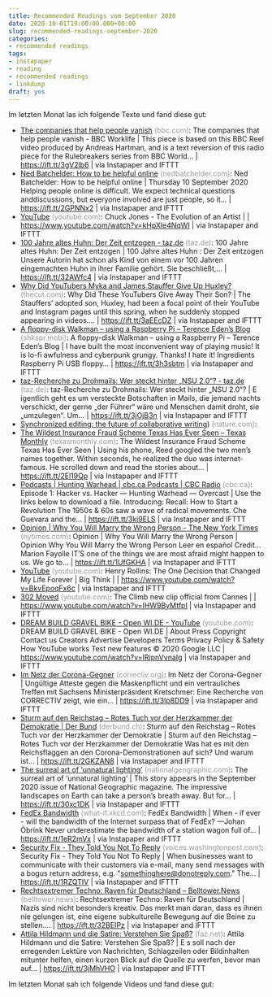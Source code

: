 ```yaml
---
title: Recommended Readings vom September 2020
date: 2020-10-01T19:00:00.000+00:00
slug: recommended-readings-september-2020
categories:
- recommended readings
tags:
- instapaper
- reading
- recommended readings
- linkdump
draft: yes
---
```


Im letzten Monat las ich folgende Texte und fand diese gut:

- [The companies that help people vanish](https://www.bbc.com/worklife/article/20200903-the-companies-that-help-people-vanish) <span style="color: #999999;">(bbc.com)</span>: The companies that help people vanish - BBC Worklife | This piece is based on this BBC Reel video produced by Andreas Hartman, and is a text reversion of this radio piece for the Rulebreakers series from BBC World… | https://ift.tt/3gV2lb6 | via Instapaper and IFTTT
- [Ned Batchelder: How to be helpful online](https://nedbatchelder.com//blog/202009/how_to_be_helpful_online.html) <span style="color: #999999;">(nedbatchelder.com)</span>: Ned Batchelder: How to be helpful online | Thursday 10 September 2020 Helping people online is difficult. We expect technical questions anddiscussions, but everyone involved are just people, so it… | https://ift.tt/2GPNNx2 | via Instapaper and IFTTT
- [YouTube](https://www.youtube.com/watch?v=kHpXle4NqWI) <span style="color: #999999;">(youtube.com)</span>: Chuck Jones - The Evolution of an Artist | | https://www.youtube.com/watch?v=kHpXle4NqWI | via Instapaper and IFTTT
- [100 Jahre altes Huhn: Der Zeit entzogen - taz.de](https://taz.de/100-Jahre-altes-Huhn/!5711021/) <span style="color: #999999;">(taz.de)</span>: 100 Jahre altes Huhn: Der Zeit entzogen | 100 Jahre altes Huhn : Der Zeit entzogen Unsere Autorin hat schon als Kind von einem vor 100 Jahren eingemachten Huhn in ihrer Familie gehört. Sie beschließt,… | https://ift.tt/32AWfc4 | via Instapaper and IFTTT
- [Why Did YouTubers Myka and James Stauffer Give Up Huxley?](https://www.thecut.com/2020/08/youtube-myka-james-stauffer-huxley-adoption.html) <span style="color: #999999;">(thecut.com)</span>: Why Did These YouTubers Give Away Their Son? | The Stauffers’ adopted son, Huxley, had been a focal point of their YouTube and Instagram pages until this spring, when he suddenly stopped appearing in videos.… | https://ift.tt/3aEEcDZ | via Instapaper and IFTTT
- [A floppy-disk Walkman – using a Raspberry Pi – Terence Eden’s Blog](https://shkspr.mobi/blog/2020/09/a-floppy-disk-mp3-player-using-a-raspberry-pi/) <span style="color: #999999;">(shkspr.mobi)</span>: A floppy-disk Walkman – using a Raspberry Pi – Terence Eden’s Blog | I have built the most inconvenient way of playing music! It is lo-fi awfulness and cyberpunk grungy. Thanks! I hate it! Ingredients Raspberry Pi USB floppy… | https://ift.tt/3h3sbtm | via Instapaper and IFTTT
- [taz-Recherche zu Drohmails: Wer steckt hinter „NSU 2.0“? - taz.de](https://taz.de/taz-Recherche-zu-Drohmails/!5709468/) <span style="color: #999999;">(taz.de)</span>: taz-Recherche zu Drohmails: Wer steckt hinter „NSU 2.0“? | E igentlich geht es um versteckte Botschaften in Mails, die jemand nachts verschickt, der gerne „der Führer“ wäre und Menschen damit droht, sie „umzulegen“. Um… | https://ift.tt/3jOjB3n | via Instapaper and IFTTT
- [Synchronized editing: the future of collaborative writing](https://www.nature.com/articles/d41586-020-00916-6?error=cookies_not_supported&amp;amp;code=c3c4103e-44ac-46b8-9164-d64cf7d1fb7c)) <span style="color: #999999;">(nature.com)</span>: 
- [The Wildest Insurance Fraud Scheme Texas Has Ever Seen – Texas Monthly](https://www.texasmonthly.com/articles/it-was-never-enough/) <span style="color: #999999;">(texasmonthly.com)</span>: The Wildest Insurance Fraud Scheme Texas Has Ever Seen | Using his phone, Reed googled the two men’s names together. Within seconds, he realized the duo was internet-famous. He scrolled down and read the stories about… | https://ift.tt/2El19Qp | via Instapaper and IFTTT
- [Podcasts | Hunting Warhead | cbc.ca Podcasts | CBC Radio](https://www.cbc.ca/radio/podcasts/hunting-warhead/index.html) <span style="color: #999999;">(cbc.ca)</span>: Episode 1: Hacker vs. Hacker — Hunting Warhead — Overcast | Use the links below to download a file. Introducing: Recall: How to Start a Revolution The 1950s & 60s saw a wave of radical movements. Che Guevara and the… | https://ift.tt/3ki9ELS | via Instapaper and IFTTT
- [Opinion | Why You Will Marry the Wrong Person - The New York Times](https://www.nytimes.com/2016/05/29/opinion/sunday/why-you-will-marry-the-wrong-person.html) <span style="color: #999999;">(nytimes.com)</span>: Opinion | Why You Will Marry the Wrong Person | Opinion Why You Will Marry the Wrong Person Leer en español Credit... Marion Fayolle IT’S one of the things we are most afraid might happen to us. We go to… | https://ift.tt/1UfGKHA | via Instapaper and IFTTT
- [YouTube](https://www.youtube.com/watch?v=BkvEpoqFx6c) <span style="color: #999999;">(youtube.com)</span>: Henry Rollins: The One Decision that Changed My Life Forever | Big Think | | https://www.youtube.com/watch?v=BkvEpoqFx6c | via Instapaper and IFTTT
- [302 Moved](https://www.youtube.com/watch?v=IHW9ByMtfpI) <span style="color: #999999;">(youtube.com)</span>: The Climb new clip official from Cannes | | https://www.youtube.com/watch?v=IHW9ByMtfpI | via Instapaper and IFTTT
- [DREAM BUILD GRAVEL BIKE - Open WI.DE - YouTube](https://www.youtube.com/watch?v=IRipnVvnaIg) <span style="color: #999999;">(youtube.com)</span>: DREAM BUILD GRAVEL BIKE - Open WI.DE | About Press Copyright Contact us Creators Advertise Developers Terms Privacy Policy & Safety How YouTube works Test new features © 2020 Google LLC | https://www.youtube.com/watch?v=IRipnVvnaIg | via Instapaper and IFTTT
- [Im Netz der Corona-Gegner](https://correctiv.org/faktencheck/hintergrund/2020/08/27/im-netz-der-corona-gegner/) <span style="color: #999999;">(correctiv.org)</span>: Im Netz der Corona-Gegner | Ungültige Atteste gegen die Maskenpflicht und ein vertrauliches Treffen mit Sachsens Ministerpräsident Kretschmer: Eine Recherche von CORRECTIV zeigt, wie ein… | https://ift.tt/3lp8DD9 | via Instapaper and IFTTT
- [Sturm auf den Reichstag – Rotes Tuch vor der Herzkammer der Demokratie | Der Bund](https://www.derbund.ch/das-werden-wir-niemals-hinnehmen-344390734821) <span style="color: #999999;">(derbund.ch)</span>: Sturm auf den Reichstag – Rotes Tuch vor der Herzkammer der Demokratie | Sturm auf den Reichstag – Rotes Tuch vor der Herzkammer der Demokratie Was hat es mit den Reichsflaggen an den Corona-Demonstrationen auf sich? Und warum ist… | https://ift.tt/2GKZAN8 | via Instapaper and IFTTT
- [The surreal art of ‘unnatural lighting’](https://www.nationalgeographic.com/magazine/2020/09/the-surreal-art-of-unnatural-lighting/) <span style="color: #999999;">(nationalgeographic.com)</span>: The surreal art of ‘unnatural lighting’ | This story appears in the September 2020 issue of National Geographic magazine. The impressive landscapes on Earth can take a person’s breath away. But for… | https://ift.tt/30xc1DK | via Instapaper and IFTTT
- [FedEx Bandwidth](https://what-if.xkcd.com/31/) <span style="color: #999999;">(what-if.xkcd.com)</span>: FedEx Bandwidth | When - if ever - will the bandwidth of the Internet surpass that of FedEx? —Johan Öbrink Never underestimate the bandwidth of a station wagon full of… | https://ift.tt/1eR2mVx | via Instapaper and IFTTT
- [Security Fix - They Told You Not To Reply](http://voices.washingtonpost.com/securityfix/2008/03/they_told_you_not_to_reply.html) <span style="color: #999999;">(voices.washingtonpost.com)</span>: Security Fix - They Told You Not To Reply | When businesses want to communicate with their customers via e-mail, many send messages with a bogus return address, e.g. "somethinghere@donotreply.com." The… | https://ift.tt/1RZQTIV | via Instapaper and IFTTT
- [Rechtsextremer Techno: Raven für Deutschland – Belltower.News](https://www.belltower.news/rechtsextremer-techno-raven-fuer-deutschland-102803/) <span style="color: #999999;">(belltower.news)</span>: Rechtsextremer Techno: Raven für Deutschland | Nazis sind nicht besonders kreativ. Das merkt man daran, dass es ihnen nie gelungen ist, eine eigene subkulturelle Bewegung auf die Beine zu stellen.… | https://ift.tt/32BEIPz | via Instapaper and IFTTT
- [Attila Hildmann und die Satire: Verstehen Sie Spaß?](https://www.faz.net/aktuell/feuilleton/medien/attila-hildmann-und-die-satire-verstehen-sie-spass-16937755.html) <span style="color: #999999;">(faz.net)</span>: Attila Hildmann und die Satire: Verstehen Sie Spaß? | E s soll nach der erregenden Lektüre von Nachrichten, Schlagzeilen oder Bildinhalten mitunter helfen, einen kurzen Blick auf die Quelle zu werfen, bevor man auf… | https://ift.tt/3jMhVHO | via Instapaper and IFTTT

Im letzten Monat sah ich folgende Videos und fand diese gut:
